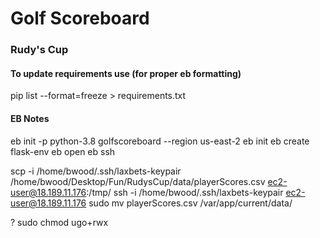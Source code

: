 # Golf Scoreboard

### Rudy's Cup


#### To update requirements use (for proper eb formatting)
pip list --format=freeze > requirements.txt


#### EB Notes
eb init -p python-3.8 golfscoreboard --region us-east-2
eb init
eb create flask-env
eb open
eb ssh


scp -i /home/bwood/.ssh/laxbets-keypair /home/bwood/Desktop/Fun/RudysCup/data/playerScores.csv ec2-user@18.189.11.176:/tmp/
ssh -i /home/bwood/.ssh/laxbets-keypair ec2-user@18.189.11.176
sudo mv playerScores.csv /var/app/current/data/

?
sudo chmod ugo+rwx <dir or file>
